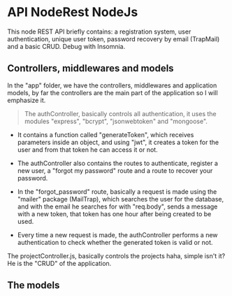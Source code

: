 # API NodeRest NodeJs

This node REST API briefly contains: a registration system, user authentication, unique user token, password recovery by email (TrapMail) and a basic CRUD. Debug with Insomnia. 

## Controllers, middlewares and models

In the "app" folder, we have the controllers, middlewares and application models, by far the controllers are the main part of the application so I will emphasize it.  

>The authController, basically controls all authentication, it uses the modules "express", "bcrypt", "jsonwebtoken" and "mongoose".  

 - It contains a function called "generateToken", which receives parameters inside an object, and using "jwt", it creates a token for the user and from that token he can access it or not.  

 - The authController also contains the routes to authenticate, register a new user, a "forgot my password" route and a route to recover your password.

 - In the "forgot_password" route, basically a request is made using the "mailer" package (MailTrap), which searches the user for the database, and with the email he searches for with "req.body", sends a message with a new token, that token has one hour after being created to be used.

 - Every time a new request is made, the authController performs a new authentication to check whether the generated token is valid or not.  

The projectController.js, basically controls the projects haha, simple isn't it? He is the "CRUD" of the application.  

## The models











